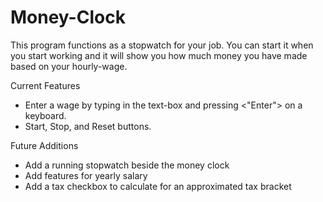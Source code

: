 # Money-Clock
This program functions as a stopwatch for your job. You can start it when you start working and it will show you how much money you have made based on your hourly-wage.

Current Features
- Enter a wage by typing in the text-box and pressing <"Enter"> on a keyboard.
- Start, Stop, and Reset buttons.

Future Additions
- Add a running stopwatch beside the money clock
- Add features for yearly salary
- Add a tax checkbox to calculate for an approximated tax bracket
